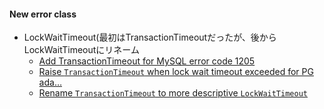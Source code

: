 #### New error class

* LockWaitTimeout(最初はTransactionTimeoutだったが、後から LockWaitTimeoutにリネーム
  * [Add TransactionTimeout for MySQL error code 1205](https://github.com/rails/rails/pull/30360)
  * [Raise `TransactionTimeout` when lock wait timeout exceeded for PG ada…](https://github.com/rails/rails/commit/4a65dfcb9adae8fb12a86521c1a34b392e6084c2)
  * [Rename `TransactionTimeout` to more descriptive `LockWaitTimeout`](https://github.com/rails/rails/pull/31223)
